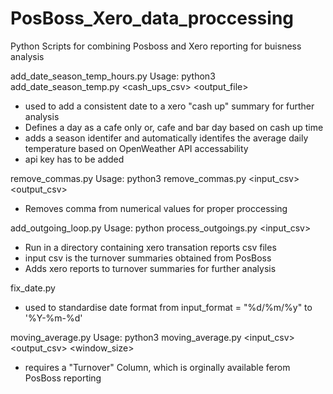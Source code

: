 # PosBoss_Xero_data_proccessing
Python Scripts for combining Posboss and Xero reporting for buisness analysis

add_date_season_temp_hours.py 
Usage: python3 add_date_season_temp.py <cash_ups_csv>  <output_file>
- used to add a consistent date to a xero "cash up" summary for further analysis
- Defines a day as a cafe only or, cafe and bar day based on cash up time
- adds a season identifer and automatically identifes the average daily temperature based on OpenWeather API accessability
- api key has to be added

remove_commas.py
Usage: python3 remove_commas.py <input_csv> <output_csv>
- Removes comma from numerical values for proper proccessing
  
add_outgoing_loop.py
Usage: python process_outgoings.py <input_csv>
- Run in a directory containing xero transation reports csv files
- input csv is the turnover summaries obtained from PosBoss
- Adds xero reports to turnover summaries for further analysis

fix_date.py
- used to standardise date format from input_format = "%d/%m/%y" to '%Y-%m-%d'

moving_average.py
Usage: python3 moving_average.py <input_csv> <output_csv> <window_size>
- requires a "Turnover" Column, which is orginally available ferom PosBoss reporting
